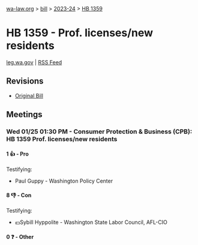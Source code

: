 [wa-law.org](/) > [bill](/bill/) > [2023-24](/bill/2023-24/) > [HB 1359](/bill/2023-24/hb/1359/)

# HB 1359 - Prof. licenses/new residents
[leg.wa.gov](https://app.leg.wa.gov/billsummary?BillNumber=1359&Year=2023&Initiative=false) | [RSS Feed](./rss.xml)

## Revisions
* [Original Bill](1/)

## Meetings
### Wed 01/25 01:30 PM - Consumer Protection & Business (CPB): HB 1359 Prof. licenses/new residents
#### 1 👍 - Pro
Testifying:
* Paul Guppy - Washington Policy Center

#### 8 👎 - Con
Testifying:
* 💵Sybill Hyppolite - Washington State Labor Council, AFL-CIO

#### 0 ❓ - Other
